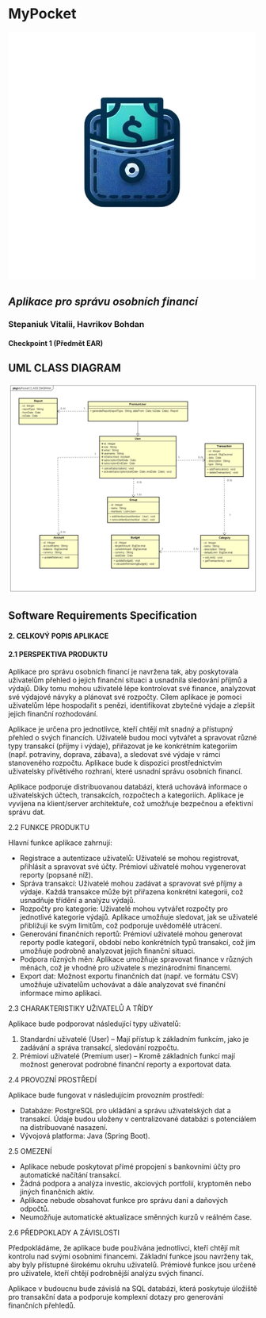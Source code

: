 # MyPocket

![logo](logo.png)

## <i> Aplikace pro správu osobních financí </i>

###  Stepaniuk Vitalii, Havrikov Bohdan

#### Checkpoint 1 (Předmět EAR)


## UML CLASS DIAGRAM

![UML](uml.png)


## Software Requirements Specification

#### 2. CELKOVÝ POPIS APLIKACE

#### 2.1 PERSPEKTIVA PRODUKTU

Aplikace pro správu osobních financí je navržena tak, aby poskytovala uživatelům přehled o jejich
finanční situaci a usnadnila sledování příjmů a výdajů. Díky tomu mohou uživatelé lépe kontrolovat
své finance, analyzovat své výdajové návyky a plánovat své rozpočty. Cílem aplikace je pomoci
uživatelům lépe hospodařit s penězi, identifikovat zbytečné výdaje a zlepšit jejich finanční
rozhodování.

Aplikace je určena pro jednotlivce, kteří chtějí mít snadný a přístupný přehled o svých financích.
Uživatelé budou moci vytvářet a spravovat různé typy transakcí (příjmy i výdaje), přiřazovat je ke
konkrétním kategoriím (např. potraviny, doprava, zábava), a sledovat své výdaje v rámci
stanoveného rozpočtu. Aplikace bude k dispozici prostřednictvím uživatelsky přívětivého rozhraní,
které usnadní správu osobních financí.

Aplikace podporuje distribuovanou databázi, která uchovává informace o uživatelských účtech,
transakcích, rozpočtech a kategoriích. Aplikace je vyvíjena na klient/server architektuře, což
umožňuje bezpečnou a efektivní správu dat.

2.2 FUNKCE PRODUKTU

Hlavní funkce aplikace zahrnují:

- Registrace a autentizace uživatelů: Uživatelé se mohou registrovat, přihlásit a spravovat své
  účty. Prémioví uživatelé mohou vygenerovat reporty (popsané níž).
- Správa transakcí: Uživatelé mohou zadávat a spravovat své příjmy a výdaje. Každá transakce
  může být přiřazena konkrétní kategorii, což usnadňuje třídění a analýzu výdajů.
- Rozpočty pro kategorie: Uživatelé mohou vytvářet rozpočty pro jednotlivé kategorie výdajů.
  Aplikace umožňuje sledovat, jak se uživatelé přibližují ke svým limitům, což podporuje
  uvědomělé utrácení.
- Generování finančních reportů: Prémioví uživatelé mohou generovat reporty podle kategorií,
  období nebo konkrétních typů transakcí, což jim umožňuje podrobně analyzovat jejich
  finanční situaci.
- Podpora různých měn: Aplikace umožňuje spravovat finance v různých měnách, což je
  vhodné pro uživatele s mezinárodními financemi.
- Export dat: Možnost exportu finančních dat (např. ve formátu CSV) umožňuje uživatelům
  uchovávat a dále analyzovat své finanční informace mimo aplikaci.

2.3 CHARAKTERISTIKY UŽIVATELŮ A TŘÍDY

Aplikace bude podporovat následující typy uživatelů:

1. Standardní uživatelé (User) – Mají přístup k základním funkcím, jako je zadávání a správa
   transakcí, sledování rozpočtu.
2. Prémioví uživatelé (Premium user) – Kromě základních funkcí mají možnost generovat
   podrobné finanční reporty a exportovat data.

2.4 PROVOZNÍ PROSTŘEDÍ


Aplikace bude fungovat v následujícím provozním prostředí:

- Databáze: PostgreSQL pro ukládání a správu uživatelských dat a transakcí. Údaje budou
  uloženy v centralizované databázi s potenciálem na distribuované nasazení.
- Vývojová platforma: Java (Spring Boot).

2.5 OMEZENÍ

- Aplikace nebude poskytovat přímé propojení s bankovními účty pro automatické načítání
  transakcí.
- Žádná podpora a analýza investic, akciových portfolií, kryptoměn nebo jiných finančních
  aktiv.
- Aplikace nebude obsahovat funkce pro správu daní a daňových odpočtů.
- Neumožňuje automatické aktualizace směnných kurzů v reálném čase.

2.6 PŘEDPOKLADY A ZÁVISLOSTI

Předpokládáme, že aplikace bude používána jednotlivci, kteří chtějí mít kontrolu nad svými osobními
financemi. Základní funkce jsou navrženy tak, aby byly přístupné širokému okruhu uživatelů.
Prémiové funkce jsou určené pro uživatele, kteří chtějí podrobnější analýzu svých financí.

Aplikace v budoucnu bude závislá na SQL databázi, která poskytuje úložiště pro transakční data a
podporuje komplexní dotazy pro generování finančních přehledů.


